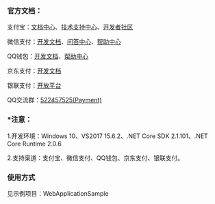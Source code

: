 <h3>官方文档：</h3>
<p>支付宝：<a href="https://openhome.alipay.com/developmentDocument.htm" target="_blank">文档中心</a>、<a href="https://open.alipay.com/support/supportCenter.htm" target="_blank">技术支持中心</a>、<a href="https://openclub.alipay.com/index.php" target="_blank">开发者社区</a></p>
<p>微信支付：<a href="https://pay.weixin.qq.com/wiki/doc/api/index.html" target="_blank">开发文档</a>、<a href="http://wxpay.wxutil.com/qa/index.php" target="_blank">问答中心</a>、<a href="http://kf.qq.com/product/wechatpaymentmerchant.html" target="_blank">帮助中心</a></p>
<p>QQ钱包：<a href="https://qpay.qq.com/qpaywiki.shtml" target="_blank">开发文档</a>、<a href="http://kf.qq.com/product/qq_enterprise.html" target="_blank">帮助中心</a></p>
<p>京东支付：<a href="http://payapi.jd.com/" target="_blank">开发文档</a></p>
<p>银联支付：<a href="https://open.unionpay.com/ajweb/product" target="_blank">开放平台</a></p>
<p>QQ交流群：<a target="_blank" href="//shang.qq.com/wpa/qunwpa?idkey=aac56c8f02f54893267d3ac90787c1794a7687f3c31a923812a36b67c4ee6271">522457525(Payment)</a></p>
<h3>*注意：</h3>
<p>1.开发环境：Windows 10、VS2017 15.6.2、.NET Core SDK 2.1.101、.NET Core Runtime 2.0.6</p>
<p>2.支持渠道：支付宝、微信支付、QQ钱包、京东支付、银联支付。</p>
<h3>使用方式</h3>
<p>见示例项目：WebApplicationSample</p>